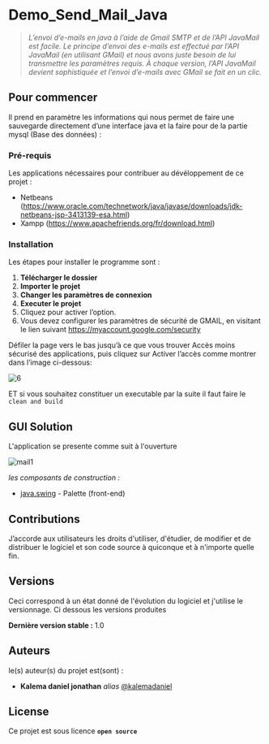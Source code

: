 # Demo_Send_Mail_Java

 >*L’envoi d’e-mails en java à l’aide de Gmail SMTP et de l’API JavaMail est facile. Le principe d’envoi des e-mails est effectué par l’API JavaMail (en utilisant GMail) et nous avons juste besoin de lui transmettre les paramètres requis. À chaque version, l’API JavaMail devient sophistiquée et l’envoi d’e-mails avec GMail se fait en un clic.* 

## Pour commencer

Il prend en paramètre les informations qui nous permet de faire une sauvegarde directement d’une interface java et la faire pour de la partie mysql (Base des données) :

### Pré-requis

Les applications nécessaires pour contribuer au dévéloppement de ce projet :

- Netbeans (https://www.oracle.com/technetwork/java/javase/downloads/jdk-netbeans-jsp-3413139-esa.html)
- Xampp (https://www.apachefriends.org/fr/download.html)

### Installation

Les étapes pour installer le programme sont :
1. **Télécharger le dossier**
2. **Importer le projet**
3. **Changer les paramètres de connexion**
4. **Executer le projet**
5. Cliquez pour activer l’option.
6. Vous devez configurer les paramètres de sécurité de GMAIL, en visitant le lien suivant https://myaccount.google.com/security

Défiler la page vers le bas jusqu’à ce que vous trouver Accès moins sécurisé des applications, puis cliquez sur Activer l’accès comme montrer dans l’image ci-dessous:
 
![6](https://user-images.githubusercontent.com/51014164/136648021-4f4016b9-918f-4e23-bcb7-62b543642dc5.png)

ET si vous souhaitez constituer un executable par la suite il faut faire le ``clean and build ``

## GUI Solution

L'application se presente comme suit à l'ouverture

![mail1](https://user-images.githubusercontent.com/51014164/136563224-d53f9c84-f89f-445c-8533-fa106dea184e.JPG)

_les composants de construction :_

* [java.swing](https://www.javatpoint.com/java-swing) - Palette (front-end)

## Contributions

J’accorde aux utilisateurs les droits d'utiliser, d'étudier, de modifier et de distribuer le logiciel et son code source à quiconque et à n'importe quelle fin.

## Versions

Ceci correspond à un état donné de l'évolution du logiciel et j'utilise le versionnage. Ci dessous les versions produites

**Dernière version stable :** 1.0

## Auteurs
le(s) auteur(s) du projet est(sont) :
* **Kalema daniel jonathan** _alias_ [@kalemadaniel](https://github.com/kalemadaniel)

## License

Ce projet est sous licence **``open source``** 
